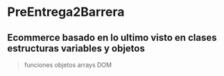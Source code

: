 # PreEntrega2Barrera
## **Ecommerce basado en lo ultimo visto en clases estructuras variables y objetos**
>funciones
>objetos
>arrays
>DOM